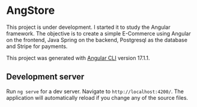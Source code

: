 # AngStore

This project is under development. I started it to study the Angular framework. The objective is to create a simple E-Commerce using Angular on the frontend, Java Spring on the backend, Postgresql as the database and Stripe for payments.

This project was generated with [Angular CLI](https://github.com/angular/angular-cli) version 17.1.1.

## Development server

Run `ng serve` for a dev server. Navigate to `http://localhost:4200/`. The application will automatically reload if you change any of the source files.

